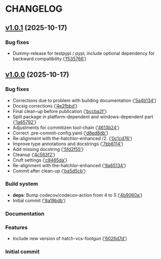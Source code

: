 # CHANGELOG



## [v1.0.1](https://github.com/dornech/utils-mystuff/releases/tag/v1.0.1)  (2025-10-17) 

### Bug fixes

- Dummy-release for testpypi / pypi, include optional dependency for backward compatibility
(['f535766'](https://github.com/dornech/utils-mystuff/commit/f5357665a4fabf45a8a7225f8388669931b1f246))

## [v1.0.0](https://github.com/dornech/utils-mystuff/releases/tag/v1.0.0)  (2025-10-17) 

### Bug fixes

- Corrections due to problem with building documentation
(['5a4b134'](https://github.com/dornech/utils-mystuff/commit/5a4b13437547dc2538abc0990ae7b1ca03ac97a6))
- Docsig corrections
(['4e2fbbd'](https://github.com/dornech/utils-mystuff/commit/4e2fbbd7027d0bde87a29d6e13155e4dc76c9e94))
- Final clean-up before publication
(['bccba2f'](https://github.com/dornech/utils-mystuff/commit/bccba2f8198894321cea8c0fc3a1df6411d2d4f5))
- Split package in platform-dependent and windows-dependent part
(['1a65792'](https://github.com/dornech/utils-mystuff/commit/1a65792a558a0d170e0852ec0b3c7c17ec38ac7f))
- Adjustments for commitizen tool-chain
(['4613b24'](https://github.com/dornech/utils-mystuff/commit/4613b24a655eaf80e277c33b58245efeed2aea80))
- Correct .pre-commit-config.yaml
(['d8ed8db'](https://github.com/dornech/utils-mystuff/commit/d8ed8db5199792f24274d5a981ca9e33175953bd))
- Re-alignment with the-hatchlor-enhanced /2.
(['0c1cd76'](https://github.com/dornech/utils-mystuff/commit/0c1cd7668182a14691fb73dabd9ab83c3c6739a1))
- Improve type annotations and docstrings
(['7bb6114'](https://github.com/dornech/utils-mystuff/commit/7bb6114b5d3c786be3039730da74a3f802c8b363))
- Add missing docstring
(['5fd2f55'](https://github.com/dornech/utils-mystuff/commit/5fd2f55044fcbc22d29b55ee2b94dd606431177e))
- Cleanup
(['4c563f2'](https://github.com/dornech/utils-mystuff/commit/4c563f2838a795c77817fb9509590cb73472f9ff))
- Cruft settings
(['c8465da'](https://github.com/dornech/utils-mystuff/commit/c8465da53209893ae7389c9f66671d57f2f5e816))
- Re-alignment with the-hatchlor-enhanced
(['9a65134'](https://github.com/dornech/utils-mystuff/commit/9a65134d29c8f3386224f7d9f861619970609166))
- Commit after clean-up
(['ba5d5cb'](https://github.com/dornech/utils-mystuff/commit/ba5d5cb2342635f05510b3cf0b55b471d05c296a))

### Build system

- **deps**: Bump codecov/codecov-action from 4 to 5
 (['4b9060a'](https://github.com/dornech/utils-mystuff/commit/4b9060adb11aeda420a291114e55a8f60ca7d322))
- Initial commit
(['8a19bdb'](https://github.com/dornech/utils-mystuff/commit/8a19bdb5880e926fc2367a7991086b5a31c20cb7))

### Documentation


### Features

- Include new version of hatch-vcs-footgun
(['6026d7d'](https://github.com/dornech/utils-mystuff/commit/6026d7dde5c252c1bf5e85cc33fa9f4feb8c75f7))

### Initial commit

